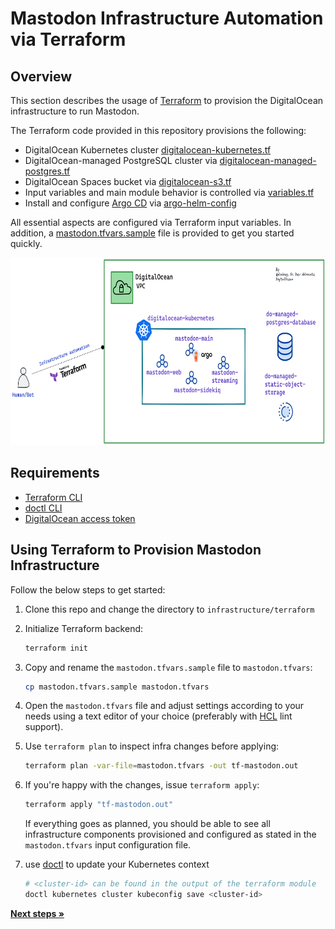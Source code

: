 # Mastodon Infrastructure Automation via Terraform

## Overview

This section describes the usage of [Terraform](https://www.terraform.io/) to provision the DigitalOcean infrastructure to run Mastodon.

The Terraform code provided in this repository provisions the following:

- DigitalOcean Kubernetes cluster [digitalocean-kubernetes.tf](./digitalocean-kubernetes.tf)
- DigitalOcean-managed PostgreSQL cluster via [digitalocean-managed-postgres.tf](./digitalocean-managed-postgres.tf)
- DigitalOcean Spaces bucket via [digitalocean-s3.tf](./digitalocean-s3.tf)
- Input variables and main module behavior is controlled via [variables.tf](./variables.tf)
- Install and configure [Argo CD](https://argo-cd.readthedocs.io/en/stable/) via [argo-helm-config](./argocd-helm-config.tf)

All essential aspects are configured via Terraform input variables. In addition, a [mastodon.tfvars.sample](./mastodon.tfvars.sample) file is provided to get you started quickly.

<img src="../../docs/assets/mok-infra.png" alt="mok-infra" width="700" height=300/>

## Requirements

- [Terraform CLI](https://developer.hashicorp.com/terraform/downloads)
- [doctl CLI](https://docs.digitalocean.com/reference/doctl/how-to/install/)
- [DigitalOcean access token](https://docs.digitalocean.com/reference/doctl/how-to/install/)

## Using Terraform to Provision Mastodon Infrastructure

Follow the below steps to get started:

1. Clone this repo and change the directory to `infrastructure/terraform`
2. Initialize Terraform backend:

    ```bash
    terraform init
    ```

3. Copy and rename the `mastodon.tfvars.sample` file to `mastodon.tfvars`:

    ```bash
    cp mastodon.tfvars.sample mastodon.tfvars
    ```

4. Open the `mastodon.tfvars` file and adjust settings according to your needs using a text editor of your choice (preferably with [HCL](https://github.com/hashicorp/hcl/blob/main/hclsyntax/spec.md) lint support).
5. Use `terraform plan` to inspect infra changes before applying:

    ```bash
    terraform plan -var-file=mastodon.tfvars -out tf-mastodon.out
    ```

6. If you're happy with the changes, issue `terraform apply`:

    ```bash
    terraform apply "tf-mastodon.out"
    ```

    If everything goes as planned, you should be able to see all infrastructure components provisioned and configured as stated in the `mastodon.tfvars` input configuration file.

7. use [doctl](https://docs.digitalocean.com/reference/doctl/reference/kubernetes/) to update your Kubernetes context

    ```bash
    # <cluster-id> can be found in the output of the terraform module
    doctl kubernetes cluster kubeconfig save <cluster-id>
    ```

[**Next steps »**](../../mastodon/README.md)
